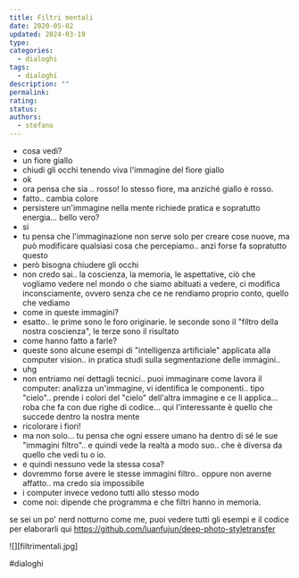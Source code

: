 ```yaml
---
title: Filtri mentali
date: 2020-05-02
updated: 2024-03-19
type: 
categories:
  - dialoghi
tags:
  - dialoghi
description: ""
permalink: 
rating: 
status: 
authors:
  - stefano
---
```


- cosa vedi?
- un fiore giallo
- chiudi gli occhi tenendo viva l'immagine del fiore giallo
- ok
- ora pensa che sia .. rosso! lo stesso fiore, ma anziché giallo è rosso.
- fatto.. cambia colore
- persistere un'immagine nella mente richiede pratica e sopratutto energia... bello vero?
- si
- tu pensa che l'immaginazione non serve solo per creare cose nuove, ma può modificare qualsiasi cosa che percepiamo.. anzi forse fa sopratutto questo
- però bisogna chiudere gli occhi
- non credo sai.. la coscienza, la memoria, le aspettative, ciò che vogliamo vedere nel mondo o che siamo abituati a vedere, ci modifica inconsciamente, ovvero senza che ce ne rendiamo proprio conto, quello che vediamo
- come in queste immagini?
- esatto.. le prime sono le foro originarie. le seconde sono il "filtro della nostra coscienza", le terze sono il risultato
- come hanno fatto a farle?
- queste sono alcune esempi di "intelligenza artificiale" applicata alla computer vision.. in pratica studi sulla segmentazione delle immagini.. 
- uhg
- non entriamo nei dettagli tecnici.. puoi immaginare come lavora il computer: analizza un'immagine, vi identifica le componenti.. tipo "cielo".. prende i colori del "cielo" dell'altra immagine e ce li applica... roba che fa con due righe di codice... qui l'interessante è quello che succede dentro la nostra mente
- ricolorare i fiori!
- ma non solo... tu pensa che ogni essere umano ha dentro di sé le sue "immagini filtro".. e quindi vede la realtà a modo suo.. che è diversa da quello che vedi tu o io.
- e quindi nessuno vede la stessa cosa?
- dovremmo forse avere le stesse immagini filtro.. oppure non averne affatto.. ma credo sia impossibile
- i computer invece vedono tutti allo stesso modo
- come noi: dipende che programma e che filtri hanno in memoria.

se sei un po' nerd notturno come me, puoi vedere tutti gli esempi e il codice per elaborarli qui https://github.com/luanfujun/deep-photo-styletransfer

![][filtrimentali.jpg]

#dialoghi
